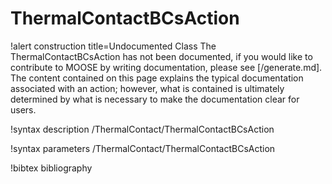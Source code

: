 <!-- MOOSE Documentation Stub: Remove this when content is added. -->

# ThermalContactBCsAction

!alert construction title=Undocumented Class
The ThermalContactBCsAction has not been documented, if you would like to contribute to MOOSE by writing
documentation, please see [/generate.md]. The content contained on this page explains the typical
documentation associated with an action; however, what is contained is ultimately determined by what
is necessary to make the documentation clear for users.

!syntax description /ThermalContact/ThermalContactBCsAction

!syntax parameters /ThermalContact/ThermalContactBCsAction

!bibtex bibliography
